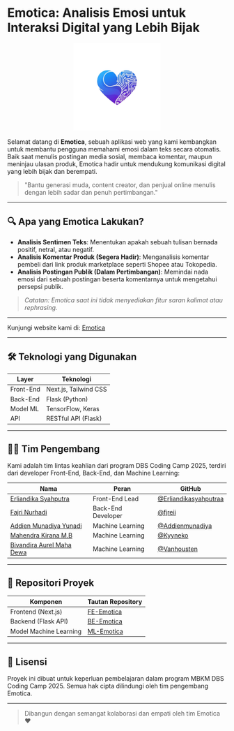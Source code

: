 # Emotica: Analisis Emosi untuk Interaksi Digital yang Lebih Bijak

<div align="center">
  <img src="https://github.com/Emotica-DBS/FE-Emotica/blob/main/public/assets/logo.png" alt="Emotica Logo" width="200"/>
</div>


Selamat datang di **Emotica**, sebuah aplikasi web yang kami kembangkan untuk membantu pengguna memahami emosi dalam teks secara otomatis. Baik saat menulis postingan media sosial, membaca komentar, maupun meninjau ulasan produk, Emotica hadir untuk mendukung komunikasi digital yang lebih bijak dan berempati.

> "Bantu generasi muda, content creator, dan penjual online menulis dengan lebih sadar dan penuh pertimbangan."

---

## 🔍 Apa yang Emotica Lakukan?

- **Analisis Sentimen Teks**: Menentukan apakah sebuah tulisan bernada positif, netral, atau negatif.
- **Analisis Komentar Produk (Segera Hadir)**: Menganalisis komentar pembeli dari link produk marketplace seperti Shopee atau Tokopedia.
- **Analisis Postingan Publik (Dalam Pertimbangan)**: Memindai nada emosi dari sebuah postingan beserta komentarnya untuk mengetahui persepsi publik.

> *Catatan: Emotica saat ini tidak menyediakan fitur saran kalimat atau rephrasing.*

---

Kunjungi website kami di: [Emotica](https://emotica-dbs.netlify.app/)

---

## 🛠️ Teknologi yang Digunakan

| Layer         | Teknologi              |
| ------------- | ---------------------- |
| Front-End     | Next.js, Tailwind CSS  |
| Back-End      | Flask (Python)         |
| Model ML      | TensorFlow, Keras      |
| API           | RESTful API (Flask)    |

---

## 👨‍💻 Tim Pengembang

Kami adalah tim lintas keahlian dari program DBS Coding Camp 2025, terdiri dari developer Front-End, Back-End, dan Machine Learning:

| Nama                                    | Peran               | GitHub                                            |
| --------------------------------------- | ------------------- | ------------------------------------------------- |
| [Erliandika Syahputra](https://github.com/Erliandikasyahputraa) | Front-End Lead     | [@Erliandikasyahputraa](https://github.com/Erliandikasyahputraa) |
| [Fajri Nurhadi](https://github.com/fjreii)                    | Back-End Developer | [@fjreii](https://github.com/fjreii)               |
| [Addien Munadiya Yunadi](https://github.com/Addienmunadiya)   | Machine Learning   | [@Addienmunadiya](https://github.com/Addienmunadiya) |
| [Mahendra Kirana M.B](https://github.com/Kyyneko)             | Machine Learning   | [@Kyyneko](https://github.com/Kyyneko)             |
| [Bivandira Aurel Maha Dewa](https://github.com/Vanhousten)    | Machine Learning   | [@Vanhousten](https://github.com/Vanhousten)       |

---

## 📂 Repositori Proyek

| Komponen            | Tautan Repository                                                  |
| ------------------- | ------------------------------------------------------------------ |
| Frontend (Next.js)  | [FE-Emotica](https://github.com/Emotica-DBS/FE-Emotica)           |
| Backend (Flask API) | [BE-Emotica](https://github.com/Emotica-DBS/BE-Emotica)           |
| Model Machine Learning | [ML-Emotica](https://github.com/Emotica-DBS/ML-EMOTICA)        |

---

## 📜 Lisensi

Proyek ini dibuat untuk keperluan pembelajaran dalam program MBKM DBS Coding Camp 2025. Semua hak cipta dilindungi oleh tim pengembang Emotica.

---

> Dibangun dengan semangat kolaborasi dan empati oleh tim Emotica ❤️
